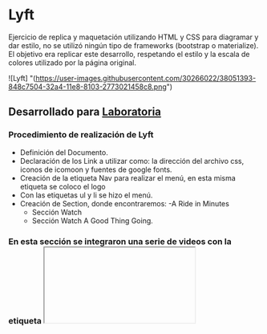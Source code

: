 # Lyft
Ejercicio de  replica y maquetación utilizando HTML y CSS para diagramar y dar estilo, no se utilizó ningún tipo de frameworks (bootstrap o materialize). El objetivo era replicar este desarrollo, respetando el estilo y la escala de colores utilizado por la página original. 

![Lyft] "(https://user-images.githubusercontent.com/30266022/38051393-848c7504-32a4-11e8-8103-2773021458c8.png")

## Desarrollado para [Laboratoria](http://laboratoria.la)

### Procedimiento de realización de Lyft

+ Definición del Documento.
+ Declaración de los Link a utilizar como: la dirección del archivo css, iconos de icomoon y fuentes de google fonts.
+ Creación de la etiqueta Nav para realizar el menú, en esta misma etiqueta se coloco el logo 
+ Con las etiquetas ul y li se hizo el menú.
+ Creación de Section, donde encontraremos: 
  -A Ride in Minutes
  - Sección Watch
  - Sección Watch A Good Thing Going.
### En esta sección se integraron una serie de videos con la etiqueta <iframe> donde se incorporo por medio de Embed vide dado por youtube.

+ Creación del Footer, dentro del existe:
  -Menú
  -Redes sociales.

